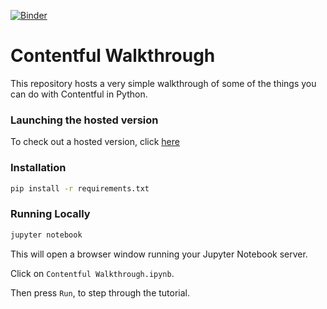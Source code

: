 [![Binder](https://mybinder.org/badge.svg)](https://mybinder.org/v2/gh/dlitvakb/contentful_walkthrough_notebook/master?filepath=Contentful%20Walkthrough.ipynb)

# Contentful Walkthrough

This repository hosts a very simple walkthrough of some of the things you can do with Contentful in Python.

### Launching the hosted version

To check out a hosted version, click [here](https://mybinder.org/v2/gh/dlitvakb/contentful_walkthrough_notebook/master?filepath=Contentful%20Walkthrough.ipynb)

### Installation

```bash
pip install -r requirements.txt
```

### Running Locally

```bash
jupyter notebook
```

This will open a browser window running your Jupyter Notebook server.

Click on `Contentful Walkthrough.ipynb`.

Then press `Run`, to step through the tutorial.
